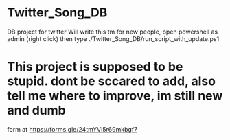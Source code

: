 # Twitter_Song_DB
DB project for twitter
Will write this tm
for new people, open powershell as admin (right click) then type ./Twitter_Song_DB/run_script_with_update.ps1

# This project is supposed to be stupid. dont be sccared to add, also tell me where to improve, im still new and dumb
form at https://forms.gle/24tmYVi5r69mkbgf7
